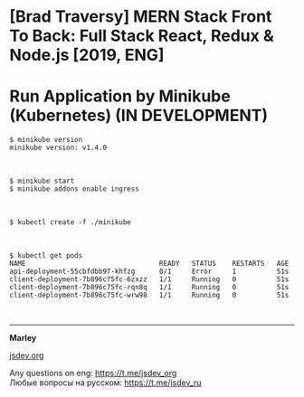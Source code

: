 # [Brad Traversy] MERN Stack Front To Back: Full Stack React, Redux &amp; Node.js [2019, ENG]

# Run Application by Minikube (Kubernetes) (IN DEVELOPMENT)

    $ minikube version
    minikube version: v1.4.0

<br/>

    $ minikube start
    $ minikube addons enable ingress

<br/>

    $ kubectl create -f ./minikube

<br/>

    $ kubectl get pods
    NAME                                 READY   STATUS    RESTARTS   AGE
    api-deployment-55cbfdbb97-khfzg      0/1     Error     1          51s
    client-deployment-7b896c75fc-6zxzz   1/1     Running   0          51s
    client-deployment-7b896c75fc-rqn8q   1/1     Running   0          51s
    client-deployment-7b896c75fc-wrw98   1/1     Running   0          51s

<br/>



---

**Marley**

<a href="https://jsdev.org">jsdev.org</a>

Any questions on eng: https://t.me/jsdev_org  
Любые вопросы на русском: https://t.me/jsdev_ru
